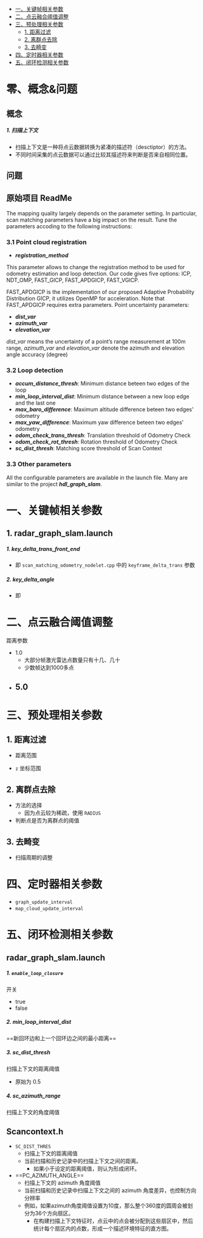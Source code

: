- [一、关键帧相关参数](#一关键帧相关参数)
- [二、点云融合阈值调整](#二点云融合阈值调整)
- [三、预处理相关参数](#三预处理相关参数)
  - [1. 距离过滤](#1-距离过滤)
  - [2. 离群点去除](#2-离群点去除)
  - [3. 去畸变](#3-去畸变)
- [四、定时器相关参数](#四定时器相关参数)
- [五、闭环检测相关参数](#五闭环检测相关参数)

# 零、概念&问题

## 概念

##### 1. 扫描上下文

- 扫描上下文是一种将点云数据转换为紧凑的描述符（desctiptor）的方法。
- 不同时间采集的点云数据可以通过比较其描述符来判断是否来自相同位置。

## 问题



## 原始项目 ReadMe

The mapping quality largely depends on the parameter setting. In  particular, scan matching parameters have a big impact on the result.  Tune the parameters accoding to the following instructions:

### 3.1 Point cloud registration



- ***registration_method***

This parameter allows to change the registration method to be used for odometry estimation and loop detection. Our code gives five options: ICP, NDT_OMP, FAST_GICP, FAST_APDGICP, FAST_VGICP.

FAST_APDGICP is the implementation of our proposed  Adaptive Probability Distribution GICP, it utilizes OpenMP for  acceleration. Note that FAST_APDGICP requires extra parameters. Point uncertainty parameters:

- ***dist_var***
- ***azimuth_var***
- ***elevation_var***

*dist_var* means the uncertainty of a point’s range measurement at 100m range, *azimuth_var* and *elevation_var* denote the azimuth and elevation angle accuracy (degree)

### 3.2 Loop detection



- ***accum_distance_thresh***: Minimum distance beteen two edges of the loop
- ***min_loop_interval_dist***: Minimum distance between a new loop edge and the last one
- ***max_baro_difference***: Maximum altitude difference beteen two edges' odometry
- ***max_yaw_difference***: Maximum yaw difference beteen two edges' odometry
- ***odom_check_trans_thresh***: Translation threshold of Odometry Check
- ***odom_check_rot_thresh***: Rotation threshold of Odometry Check
- ***sc_dist_thresh***: Matching score threshold of Scan Context

### 3.3 Other parameters



All the configurable parameters are available in the launch file. Many are similar to the project ***hdl_graph_slam***.

# 一、关键帧相关参数

## 1. radar_graph_slam.launch

##### 1. key_delta_trans_front_end

- 即 `scan_matching_odometry_nodelet.cpp` 中的 `keyframe_delta_trans` 参数

##### 2. key_delta_angle

- 即 









# 二、点云融合阈值调整

距离参数

- 1.0
  - 大部分帧激光雷达点数量只有十几、几十
  - 少数帧达到1000多点
- 5.0
  - 

# 三、预处理相关参数

## 1. 距离过滤

- 距离范围

- `z` 坐标范围

## 2. 离群点去除

- 方法的选择
  - 因为点云较为稀疏，使用 `RADIUS`
- 判断点是否为离群点的阈值

## 3. 去畸变

- 扫描周期的调整

# 四、定时器相关参数

- `graph_update_interval`
- `map_cloud_update_interval`

# 五、闭环检测相关参数

## radar_graph_slam.launch

##### 1.  `enable_loop_closure` 

开关

- true
- false

##### 2. min_loop_interval_dist

==新回环边和上一个回环边之间的最小距离==

##### 3. sc_dist_thresh

扫描上下文的距离阈值

- 原始为 0.5	

##### 4. sc_azimuth_range

扫描上下文的角度阈值



## Scancontext.h 

- `SC_DIST_THRES`
  - 扫描上下文的距离阈值
  - 当前扫描和历史记录中的扫描上下文之间的距离。
    - 如果小于设定的距离阈值，则认为形成闭环。
- ==PC_AZIMUTH_ANGLE==
  - 扫描上下文的 azimuth 角度阈值
  - 当前扫描和历史记录中扫描上下文之间的 azimuth 角度差异，也控制方向分辨率
  - 例如，如果azimuth角度阈值设置为10度，那么整个360度的圆周会被划分为36个方向扇区。
    - 在构建扫描上下文特征时，点云中的点会被分配到这些扇区中，然后统计每个扇区内的点数，形成一个描述环境特征的直方图。
